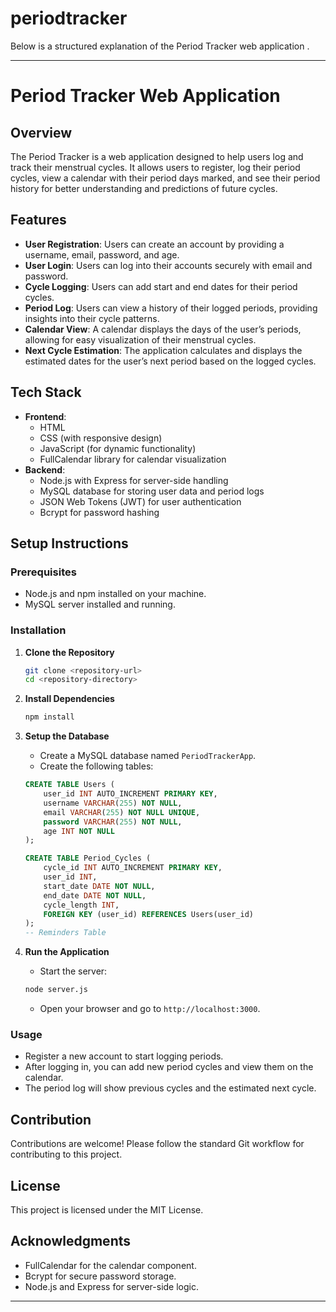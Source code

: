 # periodtracker

Below is a structured explanation of the Period Tracker web application .

---

# Period Tracker Web Application

## Overview
The Period Tracker is a web application designed to help users log and track their menstrual cycles. It allows users to register, log their period cycles, view a calendar with their period days marked, and see their period history for better understanding and predictions of future cycles.

## Features
- **User Registration**: Users can create an account by providing a username, email, password, and age.
- **User Login**: Users can log into their accounts securely with email and password.
- **Cycle Logging**: Users can add start and end dates for their period cycles.
- **Period Log**: Users can view a history of their logged periods, providing insights into their cycle patterns.
- **Calendar View**: A calendar displays the days of the user’s periods, allowing for easy visualization of their menstrual cycles.
- **Next Cycle Estimation**: The application calculates and displays the estimated dates for the user’s next period based on the logged cycles.

## Tech Stack
- **Frontend**:
  - HTML
  - CSS (with responsive design)
  - JavaScript (for dynamic functionality)
  - FullCalendar library for calendar visualization
- **Backend**:
  - Node.js with Express for server-side handling
  - MySQL database for storing user data and period logs
  - JSON Web Tokens (JWT) for user authentication
  - Bcrypt for password hashing

## Setup Instructions

### Prerequisites
- Node.js and npm installed on your machine.
- MySQL server installed and running.

### Installation
1. **Clone the Repository**
   ```bash
   git clone <repository-url>
   cd <repository-directory>
   ```

2. **Install Dependencies**
   ```bash
   npm install
   ```

3. **Setup the Database**
   - Create a MySQL database named `PeriodTrackerApp`.
   - Create the following tables:

   ```sql
   CREATE TABLE Users (
       user_id INT AUTO_INCREMENT PRIMARY KEY,
       username VARCHAR(255) NOT NULL,
       email VARCHAR(255) NOT NULL UNIQUE,
       password VARCHAR(255) NOT NULL,
       age INT NOT NULL
   );

   CREATE TABLE Period_Cycles (
       cycle_id INT AUTO_INCREMENT PRIMARY KEY,
       user_id INT,
       start_date DATE NOT NULL,
       end_date DATE NOT NULL,
       cycle_length INT,
       FOREIGN KEY (user_id) REFERENCES Users(user_id)
   );
   -- Reminders Table

   ```

4. **Run the Application**
   - Start the server:
   ```bash
   node server.js
   ```
   - Open your browser and go to `http://localhost:3000`.

### Usage
- Register a new account to start logging periods.
- After logging in, you can add new period cycles and view them on the calendar.
- The period log will show previous cycles and the estimated next cycle.

## Contribution
Contributions are welcome! Please follow the standard Git workflow for contributing to this project.

## License
This project is licensed under the MIT License.

## Acknowledgments
- FullCalendar for the calendar component.
- Bcrypt for secure password storage.
- Node.js and Express for server-side logic.

---

